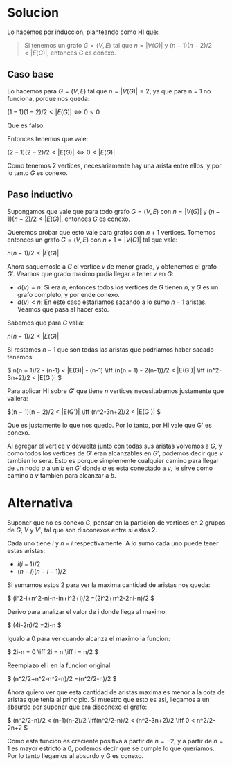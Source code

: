 # Solucion

Lo hacemos por induccion, planteando como HI que:
> Si tenemos un grafo $G = (V,E)$ tal que $n = |V(G)|$ y $(n − 1)(n − 2)/2 < |E(G)|$, entonces $G$ es conexo.

## Caso base
Lo hacemos para  $G = (V,E)$ tal que $n = |V(G)| = 2$, ya que para n = 1 no funciona, porque nos queda:

$(1 - 1)(1 - 2)/2 < |E(G)| \iff 0 < 0$

Que es falso.

Entonces tenemos que vale:

$(2 - 1)(2 - 2)/2 < |E(G)| \iff 0 < |E(G)|$

Como tenemos 2 vertices, necesariamente hay una arista entre ellos, y por lo tanto $G$ es conexo.

## Paso inductivo

Supongamos que vale que para todo grafo $G = (V,E)$ con $n = |V(G)|$ y $(n − 1)(n − 2)/2 < |E(G)|$, entonces $G$ es conexo.

Queremos probar que esto vale para grafos con $n+1$ vertices. Tomemos entonces un grafo $G = (V,E)$ con $n + 1 = |V(G)|$ tal que vale:

$n(n − 1)/2 < |E(G)|$

Ahora saquemosle a $G$ el vertice $v$ de menor grado, y  obtenemos el grafo $G'$. Veamos que grado maximo podia llegar a tener $v$ en $G$:
- $d(v) = n$: Si era $n$, entonces todos los vertices de $G$ tienen $n$, y $G$ es un grafo completo, y por ende conexo.
- $d(v) < n$: En este caso estariamos sacando a lo sumo $n-1$ aristas. Veamos que pasa al hacer esto.

Sabemos que para $G$ valia:

$n(n − 1)/2 < |E(G)|$

Si restamos $n-1$ que son todas las aristas que podriamos haber sacado tenemos:

$
n(n − 1)/2 - (n-1) < |E(G)| - (n-1)
\iff (n(n − 1) - 2(n-1))/2 < |E(G')|
\iff (n^2-3n+2)/2 < |E(G')|
$

Para aplicar HI sobre $G'$ que tiene $n$ vertices necesitabamos justamente que valiera:

$(n − 1)(n − 2)/2 < |E(G')|
\iff (n^2-3n+2)/2 < |E(G')|
$

Que es justamente lo que nos quedo. Por lo tanto, por HI vale que G' es conexo. 

Al agregar el vertice $v$ devuelta junto con todas sus aristas volvemos a $G$, y como todos los vertices de $G'$ eran alcanzables en $G'$, podemos decir que $v$ tambien lo sera. 
Esto es porque simplemente cualquier camino para llegar de un nodo $a$ a un $b$ en $G'$ donde $a$ es esta conectado a $v$, le sirve como camino a $v$ tambien para alcanzar a $b$.

# Alternativa

Suponer que no es conexo $G$, pensar en la particion de vertices en 2 grupos de $G$, $V$ y $V'$, tal que son disconexos entre si estos 2.

Cada uno tiene $i$ y $n - i$ respectivamente. A lo sumo cada uno puede tener estas aristas:
- $i(i-1)/2$
- $(n-i)(n-i-1)/2$

Si sumamos estos 2 para ver la maxima cantidad de aristas nos queda:

$
(i^2-i+n^2-ni-n-in+i^2+i)/2
=(2i^2+n^2-2ni-n)/2
$

Derivo para analizar el valor de i donde llega al maximo:

$
(4i-2n)/2
=2i-n
$

Igualo a 0 para ver cuando alcanza el maximo la funcion:

$
2i-n = 0
\iff 2i = n
\iff i = n/2
$

Reemplazo el i en la funcion original:

$
(n^2/2+n^2-n^2-n)/2
=(n^2/2-n)/2
$

Ahora quiero ver que esta cantidad de aristas maxima es menor a la cota de aristas que tenia al principio. Si muestro que esto es asi, llegamos a un absurdo por suponer que era disconexo el grafo:

$
(n^2/2-n)/2 < (n-1)(n-2)/2 
\iff(n^2/2-n)/2 < (n^2-3n+2)/2
\iff 0 < n^2/2-2n+2
$

Como esta funcion es creciente positiva a partir de $n = -2$, y a partir de $n = 1$ es mayor estricto a 0, podemos decir que se cumple lo que queriamos.
Por lo tanto llegamos al absurdo y G es conexo.